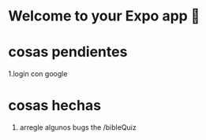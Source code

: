 # Welcome to your Expo app 👋

# cosas pendientes
1.login con google




# cosas hechas
1. arregle algunos bugs the /bibleQuiz 
